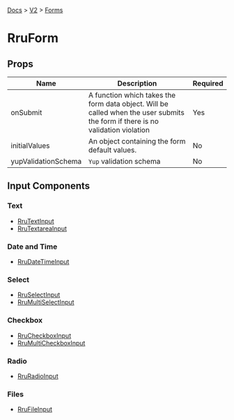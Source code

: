 [Docs](/) > [V2](/docs/v2/get-started) > [Forms](/docs/v2/components/RruForm)

# RruForm

## Props

| Name                | Description                                                                                                                    | Required |
| ------------------- | ------------------------------------------------------------------------------------------------------------------------------ | -------- |
| onSubmit            | A function which takes the form data object. Will be called when the user submits the form if there is no validation violation | Yes      |
| initialValues       | An object containing the form default values.                                                                                  | No       |
| yupValidationSchema | `Yup` validation schema                                                                                                        | No       |

## Input Components

### Text

- [RruTextInput](/docs/v2/components/RruTextInput)
- [RruTextareaInput](/docs/v2/components/RruTextareaInput)

### Date and Time

- [RruDateTimeInput](/docs/v2/components/RruDateTimeInput)

### Select

- [RruSelectInput](/docs/v2/components/RruSelectInput)
- [RruMultiSelectInput](/docs/v2/components/RruMultiSelectInput)

### Checkbox

- [RruCheckboxInput](/docs/v2/components/RruCheckboxInput)
- [RruMultiCheckboxInput](/docs/v2/components/RruMultiCheckboxInput)

### Radio

- [RruRadioInput](/docs/v2/components/RruRadioInput)

### Files

- [RruFileInput](/docs/v2/components/RruFileInput)
